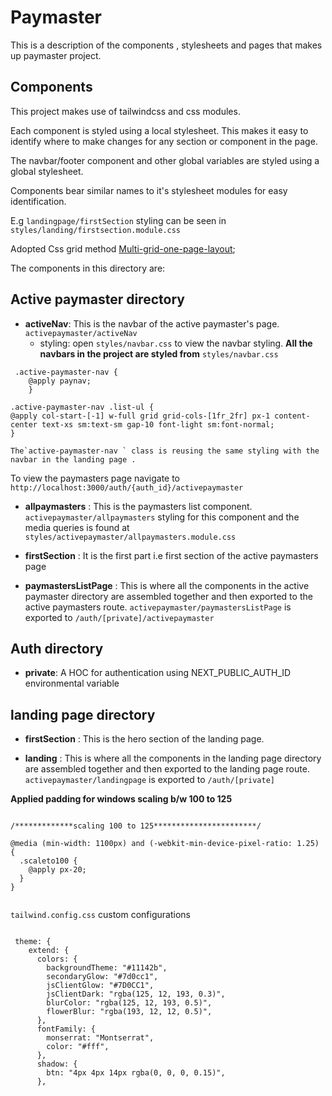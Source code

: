 # Paymaster

This is a description of the components , stylesheets and
pages that makes up paymaster project.

## Components

This project makes use of tailwindcss and css modules.

Each component is styled using a local stylesheet. This makes it easy to identify where to make changes for any section or component in the page.

The navbar/footer component and other global variables are styled using a global stylesheet.

Components bear similar names to it's stylesheet modules
for easy identification.

E.g `landingpage/firstSection` styling can be seen in `styles/landing/firstsection.module.css`

Adopted Css grid method [Multi-grid-one-page-layout](https://medium.com/@nikkipantony/multi-grid-one-page-layout-css-grid-6efefd537404);

The components in this directory are:

## Active paymaster directory

- **activeNav**: This is the navbar of the active paymaster's page.
  `activepaymaster/activeNav`
  - styling: open `styles/navbar.css` to view the navbar styling.
    **All the navbars in the project are styled from**
    `styles/navbar.css`

```
 .active-paymaster-nav {
    @apply paynav;
    }

.active-paymaster-nav .list-ul {
@apply col-start-[-1] w-full grid grid-cols-[1fr_2fr] px-1 content-center text-xs sm:text-sm gap-10 font-light sm:font-normal;
}

```

    The`active-paymaster-nav ` class is reusing the same styling with the navbar in the landing page .

To view the paymasters page navigate to `http://localhost:3000/auth/{auth_id}/activepaymaster`

- **allpaymasters** : This is the paymasters list component.
  `activepaymaster/allpaymasters` styling for this component and the media queries is found at `styles/activepaymaster/allpaymasters.module.css`

- **firstSection** : It is the first part i.e first section of the active paymasters page

- **paymastersListPage** : This is where all the components in the active paymaster directory are assembled together and then exported to the active paymasters route.
  `activepaymaster/paymastersListPage` is exported to `/auth/[private]/activepaymaster`

## Auth directory

- **private**: A HOC for authentication using NEXT_PUBLIC_AUTH_ID environmental variable

## landing page directory

- **firstSection** : This is the hero section of the landing page.

- **landing** : This is where all the components in the landing page directory are assembled together and then exported to the landing page route.
  `activepaymaster/landingpage` is exported to `/auth/[private]`

**Applied padding for windows scaling b/w 100 to 125**

```

/*************scaling 100 to 125***********************/

@media (min-width: 1100px) and (-webkit-min-device-pixel-ratio: 1.25) {
  .scaleto100 {
    @apply px-20;
  }
}


```

`tailwind.config.css` custom configurations

```

 theme: {
    extend: {
      colors: {
        backgroundTheme: "#11142b",
        secondaryGlow: "#7d0cc1",
        jsClientGlow: "#7D0CC1",
        jsClientDark: "rgba(125, 12, 193, 0.3)",
        blurColor: "rgba(125, 12, 193, 0.5)",
        flowerBlur: "rgba(193, 12, 12, 0.5)",
      },
      fontFamily: {
        monserrat: "Montserrat",
        color: "#fff",
      },
      shadow: {
        btn: "4px 4px 14px rgba(0, 0, 0, 0.15)",
      },


```
